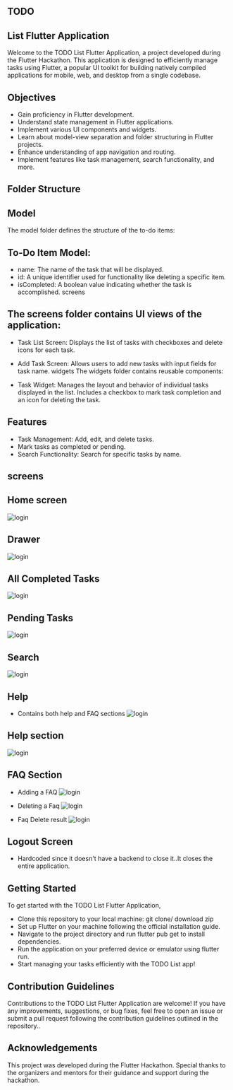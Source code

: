 ## TODO 
## List Flutter Application 
Welcome to the TODO List Flutter Application, a project developed during the Flutter Hackathon. This application is designed to efficiently manage tasks using Flutter, a popular UI toolkit for building natively compiled applications for mobile, web, and desktop from a single codebase.

## Objectives
- Gain proficiency in Flutter development.
- Understand state management in Flutter applications.
- Implement various UI components and widgets.
- Learn about model-view separation and folder structuring in Flutter projects.
- Enhance understanding of app navigation and routing.
- Implement features like task management, search functionality, and more.

## Folder Structure
## Model
The model folder defines the structure of the to-do items:
## To-Do Item Model:
- name: The name of the task that will be displayed.
- id: A unique identifier used for functionality like deleting a specific item.
- isCompleted: A boolean value indicating whether the task is accomplished.
screens
## The screens folder contains UI views of the application:

- Task List Screen: 
Displays the list of tasks with checkboxes and delete icons for each task.
- Add Task Screen: 
Allows users to add new tasks with input fields for task name.
widgets
The widgets folder contains reusable components:

- Task Widget:
Manages the layout and behavior of individual tasks displayed in the list. Includes a checkbox to mark task completion and an icon for deleting the task.

## Features
- Task Management: Add, edit, and delete tasks.
- Mark tasks as completed or pending.
- Search Functionality: Search for specific tasks by name.


## screens

## Home screen
![login](https://github.com/josefwambua/TodoApp_Flutter_Hackathon/blob/main/Screenshots/All%20completed%20tasks%20listTile.PNG?raw=true)


## Drawer
![login](https://github.com/josefwambua/TodoApp_Flutter_Hackathon/blob/main/Screenshots/drawer.PNG?raw=true)


## All Completed Tasks
![login](https://github.com/josefwambua/TodoApp_Flutter_Hackathon/blob/main/Screenshots/completedTaskLstTile.PNG?raw=true)


## Pending Tasks
![login](https://github.com/josefwambua/TodoApp_Flutter_Hackathon/blob/main/Screenshots/pendingListTile.PNG?raw=true)

## Search
![login](https://github.com/josefwambua/TodoApp_Flutter_Hackathon/blob/main/Screenshots/Search.PNG?raw=true)


## Help
- Contains both help and FAQ sections
![login](https://github.com/josefwambua/TodoApp_Flutter_Hackathon/blob/main/Screenshots/HelpLT.PNG?raw=true)


## Help section
![login](https://github.com/josefwambua/TodoApp_Flutter_Hackathon/blob/main/Screenshots/Manual.PNG?raw=true)


## FAQ Section

- Adding a FAQ
![login](https://github.com/josefwambua/TodoApp_Flutter_Hackathon/blob/main/Screenshots/FaqAddScreen.PNG?raw=true)

- Deleting a Faq
![login](https://github.com/josefwambua/TodoApp_Flutter_Hackathon/blob/main/Screenshots/DeletefaqSlidable.PNG?raw=true)

- Faq Delete result
![login](https://github.com/josefwambua/TodoApp_Flutter_Hackathon/blob/main/Screenshots/deletedResult.PNG?raw=true)

## Logout Screen
- Hardcoded since it doesn't have a backend to close it..It closes the entire application.


## Getting Started
To get started with the TODO List Flutter Application, 

- Clone this repository to your local machine: git clone/ download zip
- Set up Flutter on your machine following the official installation guide.
- Navigate to the project directory and run flutter pub get to install dependencies.
- Run the application on your preferred device or emulator using flutter run.
- Start managing your tasks efficiently with the TODO List app!


## Contribution Guidelines
Contributions to the TODO List Flutter Application are welcome! If you have any improvements, suggestions, or bug fixes, feel free to open an issue or submit a pull request following the contribution guidelines outlined in the repository..


## Acknowledgements
This project was developed during the Flutter Hackathon.
Special thanks to the organizers and mentors for their guidance and support during the hackathon.

